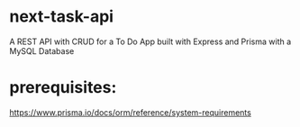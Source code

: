 # next-task-api
A REST API with CRUD for a To Do App built with Express and Prisma with a MySQL Database

# prerequisites: 
https://www.prisma.io/docs/orm/reference/system-requirements 